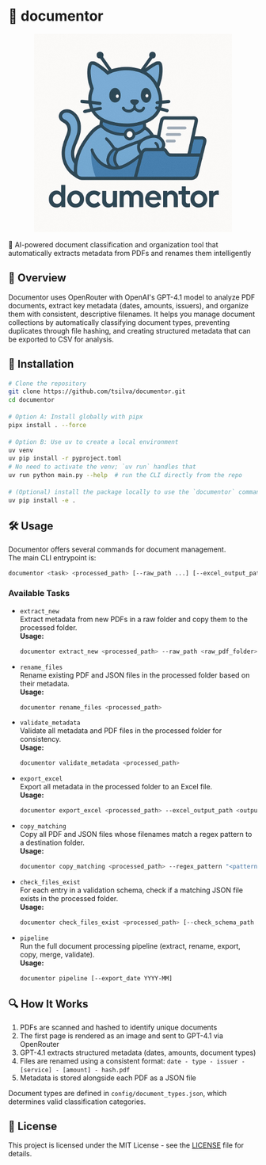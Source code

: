 # 📄 documentor

<p align="center">
  <img src="logo.jpg" alt="logo" width="400"/>
</p>

🤖 AI-powered document classification and organization tool that automatically extracts metadata from PDFs and renames them intelligently

## 📖 Overview

Documentor uses OpenRouter with OpenAI's GPT-4.1 model to analyze PDF documents, extract key metadata (dates, amounts, issuers), and organize them with consistent, descriptive filenames. It helps you manage document collections by automatically classifying document types, preventing duplicates through file hashing, and creating structured metadata that can be exported to CSV for analysis.

## 🚀 Installation

```bash
# Clone the repository
git clone https://github.com/tsilva/documentor.git
cd documentor

# Option A: Install globally with pipx
pipx install . --force

# Option B: Use uv to create a local environment
uv venv
uv pip install -r pyproject.toml
# No need to activate the venv; `uv run` handles that
uv run python main.py --help  # run the CLI directly from the repo

# (Optional) install the package locally to use the `documentor` command
uv pip install -e .
```

## 🛠️ Usage

Documentor offers several commands for document management.  
The main CLI entrypoint is:

```bash
documentor <task> <processed_path> [--raw_path ...] [--excel_output_path ...] [--regex_pattern ...] [--copy_dest_folder ...] [--check_schema_path ...] [--export_date ...]
```

### Available Tasks

- `extract_new`  
  Extract metadata from new PDFs in a raw folder and copy them to the processed folder.  
  **Usage:**  
  ```bash
  documentor extract_new <processed_path> --raw_path <raw_pdf_folder>
  ```

- `rename_files`  
  Rename existing PDF and JSON files in the processed folder based on their metadata.  
  **Usage:**  
  ```bash
  documentor rename_files <processed_path>
  ```

- `validate_metadata`  
  Validate all metadata and PDF files in the processed folder for consistency.  
  **Usage:**  
  ```bash
  documentor validate_metadata <processed_path>
  ```

- `export_excel`  
  Export all metadata in the processed folder to an Excel file.  
  **Usage:**  
  ```bash
  documentor export_excel <processed_path> --excel_output_path <output.xlsx>
  ```

- `copy_matching`  
  Copy all PDF and JSON files whose filenames match a regex pattern to a destination folder.  
  **Usage:**  
  ```bash
  documentor copy_matching <processed_path> --regex_pattern "<pattern>" --copy_dest_folder <dest_folder>
  ```

- `check_files_exist`  
  For each entry in a validation schema, check if a matching JSON file exists in the processed folder.  
  **Usage:**  
  ```bash
  documentor check_files_exist <processed_path> [--check_schema_path <schema.json>]
  ```

- `pipeline`  
  Run the full document processing pipeline (extract, rename, export, copy, merge, validate).  
  **Usage:**  
  ```bash
  documentor pipeline [--export_date YYYY-MM]
  ```

## 🔍 How It Works

1. PDFs are scanned and hashed to identify unique documents
2. The first page is rendered as an image and sent to GPT-4.1 via OpenRouter
3. GPT-4.1 extracts structured metadata (dates, amounts, document types)
4. Files are renamed using a consistent format: `date - type - issuer - [service] - [amount] - hash.pdf`
5. Metadata is stored alongside each PDF as a JSON file

Document types are defined in `config/document_types.json`, which determines valid classification categories.

## 📄 License

This project is licensed under the MIT License - see the [LICENSE](LICENSE) file for details.
